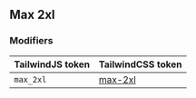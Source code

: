 ## Max 2xl


### Modifiers

| TailwindJS token | TailwindCSS token |
| ----- | ----- |
| `max_2xl` | [max-2xl](https://tailwindcss.com/docs/hover-focus-and-other-states#responsive-breakpoints) |